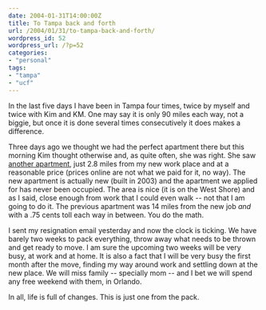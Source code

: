 ```yaml
---
date: 2004-01-31T14:00:00Z
title: To Tampa back and forth
url: /2004/01/31/to-tampa-back-and-forth/
wordpress_id: 52
wordpress_url: /?p=52
categories:
- "personal"
tags:
- "tampa"
- "ucf"
---
```


In the last five days I have been in Tampa four times, twice by myself and twice with Kim and KM. One may say it is only 90 miles each way, not a biggie, but once it is done several times consecutively it does makes a difference.

Three days ago we thought we had the perfect apartment there but this morning Kim thought otherwise and, as quite often, she was right. She saw <a href="http://www.summerwalkatwestshore.com/" title="Summerwalk at Westshore Apartments">another apartment</a>, just 2.8 miles from my new work place and at a reasonable price (<span class="mark">prices online are not what we paid for it</span>, no way). The new apartment is actually new (built in 2003) and the apartment we applied for has never been occupied. The area is nice (it is on the West Shore) and as I said, close enough from work that I could even walk -- not that I am going to do it. The previous apartment was 14 miles from the new job <em>and</em> with a .75 cents toll each way in between. You do the math.

I sent my resignation email yesterday and now the clock is ticking. We have barely two weeks to pack everything, throw away what needs to be thrown and get ready to move. I am sure the upcoming two weeks will be very busy, at work and at home. It is also a fact that I will be very busy the first month after the move, finding my way around work and settling down at the new place. We will miss family -- specially mom -- and I bet we will spend any free weekend with them, in Orlando.

In all, life is full of changes. This is just one from the pack.
